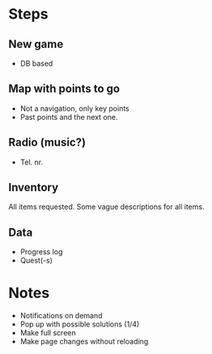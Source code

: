 # Steps

## New game

- DB based

## Map with points to go

- Not a navigation, only key points
- Past points and the next one.


## Radio (music?)

- Tel. nr.

## Inventory

All items requested.
Some vague descriptions for all items.

## Data

- Progress log
- Quest(-s)

# Notes

- Notifications on demand
- Pop up with possible solutions (1/4)
- Make full screen
- Make page changes without reloading


